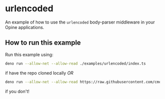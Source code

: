 # urlencoded

An example of how to use the `urlencoded` body-parser middleware in your Opine
applications.

## How to run this example

Run this example using:

```bash
deno run --allow-net --allow-read ./examples/urlencoded/index.ts
```

if have the repo cloned locally _OR_

```bash
deno run --allow-net --allow-read https://raw.githubusercontent.com/cmorten/opine/main/examples/urlencoded/index.ts
```

if you don't!
